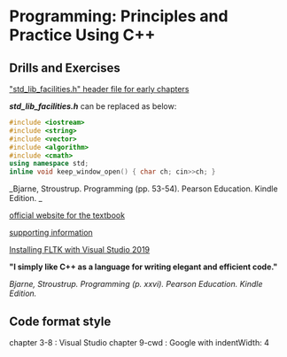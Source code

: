# Programming: Principles and Practice Using C++

## Drills and Exercises

["std_lib_facilities.h" header file for early chapters](https://www.stroustrup.com/Programming/std_lib_facilities.h)

**_std_lib_facilities.h_** can be replaced as below:

```cpp
#include <iostream>
#include <string>
#include <vector>
#include <algorithm>
#include <cmath>
using namespace std;
inline void keep_window_open() { char ch; cin>>ch; }
```

_Bjarne, Stroustrup. Programming (pp. 53-54). Pearson Education. Kindle Edition. _

[official website for the textbook](https://www.stroustrup.com/programming.html)

[supporting information](https://www.stroustrup.com/programming_support.html)

[Installing FLTK with Visual Studio 2019](https://alf-p-steinbach.github.io/Install-FLTK-for-use-with-Visual-C-/#3-build-the-library-with-visual-studio-2019)

**"I simply like C++ as a language for writing elegant and efficient code."**

_Bjarne, Stroustrup. Programming (p. xxvi). Pearson Education. Kindle Edition._

## Code format style

chapter 3-8 : Visual Studio
chapter 9-cwd : Google with indentWidth: 4
